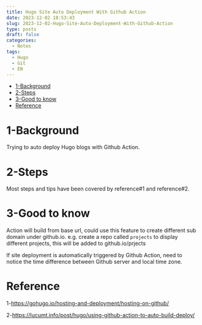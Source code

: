 ```yaml
---
title: Hugo Site Auto Deployment With Github Action
date: 2023-12-02 18:53:43
slug: 2023-12-02-Hugo-Site-Auto-Deployment-With-Github-Action
type: posts
draft: false
categories: 
  - Notes
tags:
  - Hugo
  - Git
  - EN
---
```


- [1-Background](#1-background)
- [2-Steps](#2-steps)
- [3-Good to know](#3-good-to-know)
- [Reference](#reference)

# 1-Background

Trying to auto deploy Hugo blogs with Github Action. 

# 2-Steps

Most steps and tips have been covered by reference#1 and reference#2.

# 3-Good to know

Action will build from base url, could use this feature to create different sub domain under github.io. e.g. create a repo called `projects` to display different projects, this will be added to github.io/prjects

If site deployment is automatically triggered by Github Action, need to notice the time difference between Github server and local time zone.

# Reference

1-https://gohugo.io/hosting-and-deployment/hosting-on-github/

2-https://lucumt.info/post/hugo/using-github-action-to-auto-build-deploy/
